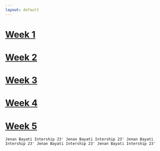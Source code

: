```yaml
---
layout: default
---
```


# [Week 1](./another-page.html)
# [Week 2](./another-page-2.html)
# [Week 3](./another-page-3.html)
# [Week 4](./another-page-4.html)
# [Week 5](./another-page-5.html)

```
Jenan Bayati Intership 23' Jenan Bayati Intership 23' Jenan Bayati Intership 23' Jenan Bayati Intership 23' Jenan Bayati Intership 23'
```

